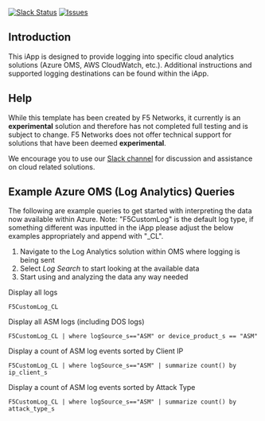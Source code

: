 [![Slack Status](https://f5cloudsolutions.herokuapp.com/badge.svg)](https://f5cloudsolutions.herokuapp.com)
[![Issues](https://img.shields.io/github/issues/f5networks/f5-cloud-iapps.svg)](https://github.com/f5networks/f5-cloud-iapps/issues)

## Introduction
This iApp is designed to provide logging into specific cloud analytics solutions (Azure OMS, AWS CloudWatch, etc.).  Additional instructions and supported logging destinations can be found within the iApp.

## Help
While this template has been created by F5 Networks, it currently is an **experimental** solution and therefore has not completed full testing and is subject to change.  F5 Networks does not offer technical support for solutions that have been deemed **experimental**.

We encourage you to use our [Slack channel](https://f5cloudsolutions.herokuapp.com) for discussion and assistance on cloud related solutions.

## Example Azure OMS (Log Analytics) Queries
The following are example queries to get started with interpreting the data now available within Azure. Note: "F5CustomLog" is the default log type, if something different was inputted in the iApp please adjust the below examples appropriately and append with "_CL".
1. Navigate to the Log Analytics solution within OMS where logging is being sent
2. Select *Log Search* to start looking at the available data
3. Start using and analyzing the data any way needed

Display all logs
```
F5CustomLog_CL
```

Display all ASM logs (including DOS logs)
```
F5CustomLog_CL | where logSource_s=="ASM" or device_product_s == "ASM"
```

Display a count of ASM log events sorted by Client IP
```
F5CustomLog_CL | where logSource_s=="ASM" | summarize count() by ip_client_s
```

Display a count of ASM log events sorted by Attack Type
```
F5CustomLog_CL | where logSource_s=="ASM" | summarize count() by attack_type_s
```